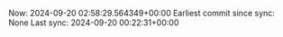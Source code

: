 Now: 2024-09-20 02:58:29.564349+00:00 Earliest commit since sync: None Last sync: 2024-09-20 00:22:31+00:00
